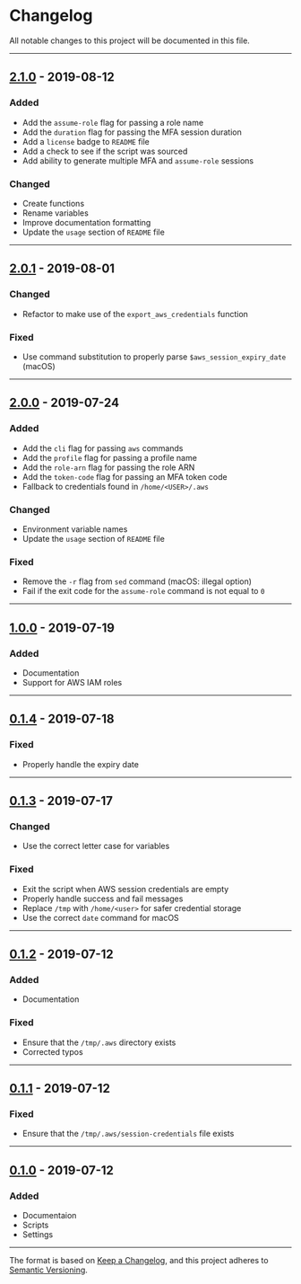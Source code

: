 # Changelog
All notable changes to this project will be documented in this file.

---

## [2.1.0](https://github.com/CoursePark/aws-mfa-session/releases/tag/2.1.0) - 2019-08-12
### Added
- Add the `assume-role` flag for passing a role name
- Add the `duration` flag for passing the MFA session duration
- Add a `license` badge to `README` file
- Add a check to see if the script was sourced
- Add ability to generate multiple MFA and `assume-role` sessions

### Changed
- Create functions
- Rename variables
- Improve documentation formatting
- Update the `usage` section of `README` file

---

## [2.0.1](https://github.com/CoursePark/aws-mfa-session/releases/tag/2.0.1) - 2019-08-01
### Changed
- Refactor to make use of the `export_aws_credentials` function

### Fixed
- Use command substitution to properly parse `$aws_session_expiry_date` (macOS)

---

## [2.0.0](https://github.com/CoursePark/aws-mfa-session/releases/tag/2.0.0) - 2019-07-24
### Added
- Add the `cli` flag for passing `aws` commands
- Add the `profile` flag for passing a profile name
- Add the `role-arn` flag for passing the role ARN
- Add the `token-code` flag for passing an MFA token code
- Fallback to credentials found in `/home/<USER>/.aws`

### Changed
- Environment variable names
- Update the `usage` section of `README` file

### Fixed
- Remove the `-r` flag from `sed` command (macOS: illegal option)
- Fail if the exit code for the `assume-role` command is not equal to `0`

---

## [1.0.0](https://github.com/CoursePark/aws-mfa-session/releases/tag/1.0.0) - 2019-07-19
### Added
- Documentation
- Support for AWS IAM roles

---

## [0.1.4](https://github.com/CoursePark/aws-mfa-session/releases/tag/0.1.4) - 2019-07-18
### Fixed
- Properly handle the expiry date

---

## [0.1.3](https://github.com/CoursePark/aws-mfa-session/releases/tag/0.1.3) - 2019-07-17
### Changed
- Use the correct letter case for variables

### Fixed
- Exit the script when AWS session credentials are empty
- Properly handle success and fail messages
- Replace `/tmp` with `/home/<user>` for safer credential storage
- Use the correct `date` command for macOS

---

## [0.1.2](https://github.com/CoursePark/aws-mfa-session/releases/tag/v0.1.2) - 2019-07-12
### Added
- Documentation

### Fixed
- Ensure that the `/tmp/.aws` directory exists
- Corrected typos

---

## [0.1.1](https://github.com/CoursePark/aws-mfa-session/releases/tag/v0.1.1) - 2019-07-12
### Fixed
- Ensure that the `/tmp/.aws/session-credentials` file exists

---

## [0.1.0](https://github.com/CoursePark/aws-mfa-session/releases/tag/v0.1.0) - 2019-07-12
### Added
- Documentaion
- Scripts
- Settings

---

The format is based on [Keep a Changelog](https://keepachangelog.com/en/1.0.0/),
and this project adheres to [Semantic Versioning](https://semver.org/spec/v2.0.0.html).
